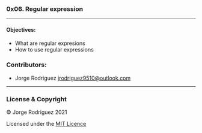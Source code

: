 ### 0x06. Regular expression  
---  
#### Objectives:  
- What are regular expresions  
- How to use regular expressions      
### Contributors:  
- Jorge Rodriguez <jrodriguez9510@outlook.com>  
---  
### License & Copyright  
© Jorge Rodriguez 2021  
  
Licensed under the [MIT Licence](LICENSE)  
